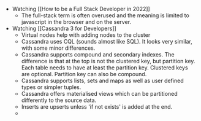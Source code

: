 - Watching [[How to be a Full Stack Developer in 2022]]
	- The full-stack term is often overused and the meaning is limited to javascript in the browser and on the server.
- Watching [[Cassandra 3 for Developers]]
	- Virtual nodes help with adding nodes to the cluster
	- Cassandra uses CQL (sounds almost like SQL). It looks very similar, with some minor differences.
	- Cassandra supports compound and secondary indexes. The difference is that at the top is not the clustered key, but partition key. Each table needs to have at least the partition key. Clustered keys are optional. Partition key can also be compound.
	- Cassandra supports lists, sets and maps as well as user defined types or simpler tuples.
	- Cassandra offers materialised views which can be partitioned differently to the source data.
	- Inserts are upserts unless 'if not exists' is added at the end.
	-